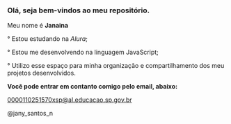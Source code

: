 ### Olá, seja bem-vindos ao meu repositório.

Meu nome é **Janaina**

° Estou estudando na _Alura_;

° Estou me desenvolvendo na linguagem JavaScript;

° Utilizo esse espaço para minha organização e compartilhamento dos meu projetos desenvolvidos.


 **Você pode entrar em contanto comigo pelo email, abaixo:**

 
 0000110251570xsp@al.educacao.sp.gov.br

 @jany_santos_n

